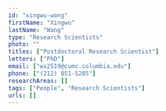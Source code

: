 ```yaml
---
id: "xingwu-wang"
firstName: "Xingwu"
lastName: "Wang"
type: "Research Scientists"
photo: ""
titles: ["Postdoctoral Research Scientist"]
letters: ["PhD"]
email: ["wx2519@cumc.columbia.edu"]
phone: ["(212) 851-5285"]
researchAreas: []
tags: ["People", "Research Scientists"]
urls: []
---
```

